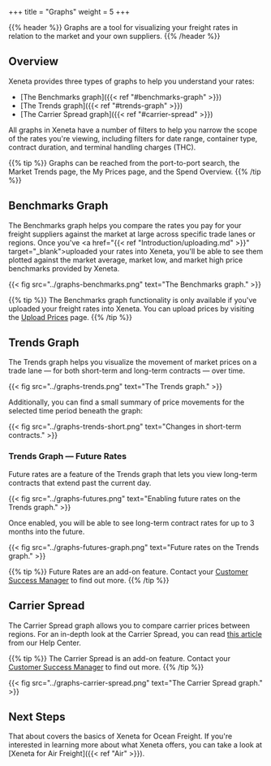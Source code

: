 +++
title = "Graphs"
weight = 5
+++

{{% header %}} Graphs are a tool for visualizing	 your freight rates in relation to the market and your own suppliers. {{% /header %}}

## Overview

Xeneta provides three types of graphs to help you understand your rates: 

* [The Benchmarks graph]({{< ref "#benchmarks-graph" >}})
* [The Trends graph]({{< ref "#trends-graph" >}})
* [The Carrier Spread graph]({{< ref "#carrier-spread" >}})

All graphs in Xeneta have a number of filters to help you narrow the scope of the rates you're viewing, including filters for date range, container type, contract duration, and terminal handling charges (THC).

{{% tip %}} Graphs can be reached from the port-to-port search, the Market Trends page, the My Prices page, and the Spend Overview. {{% /tip %}}

## Benchmarks Graph

The Benchmarks graph helps you compare the rates you pay for your freight suppliers against the market at large across specific trade lanes or regions. Once you've <a href="{{< ref "Introduction/uploading.md" >}}" target="_blank">uploaded your rates</a> into Xeneta, you'll be able to see them plotted against the market average, market low, and market high price benchmarks provided by Xeneta.

{{< fig src="../graphs-benchmarks.png" text="The Benchmarks graph." >}}

{{% tip %}} The Benchmarks graph functionality is only available if you've uploaded your freight rates into Xeneta. You can upload prices by visiting the [Upload Prices](https://app.xeneta.com/my-company/upload-rates) page. {{% /tip %}}

## Trends Graph

The Trends graph helps you visualize the movement of market prices on a trade lane — for both short-term and long-term contracts — over time.

{{< fig src="../graphs-trends.png" text="The Trends graph." >}}

Additionally, you can find a small summary of price movements for the selected time period beneath the graph:

{{< fig src="../graphs-trends-short.png" text="Changes in short-term contracts." >}}

### Trends Graph — Future Rates

Future rates are a feature of the Trends graph that lets you view long-term contracts that extend past the current day.

{{< fig src="../graphs-futures.png" text="Enabling future rates on the Trends graph." >}}

Once enabled, you will be able to see long-term contract rates for up to 3 months into the future.

{{< fig src="../graphs-futures-graph.png" text="Future rates on the Trends graph." >}}

{{% tip %}} Future Rates are an add-on feature. Contact your [Customer Success Manager](mailto:customersuccess@xeneta.com) to find out more. {{% /tip %}}

## Carrier Spread

The Carrier Spread graph allows you to compare carrier prices between regions. For an in-depth look at the Carrier Spread, you can read <a href="https://support.xeneta.com/hc/en-us/articles/360006293674-Using-the-Carrier-Spread" target="_blank">this article</a> from our Help Center.

{{% tip %}} The Carrier Spread is an add-on feature. Contact your [Customer Success Manager](mailto:customersuccess@xeneta.com) to find out more. {{% /tip %}}

{{< fig src="../graphs-carrier-spread.png" text="The Carrier Spread graph." >}}

## Next Steps

That about covers the basics of Xeneta for Ocean Freight. If you're interested in learning more about what Xeneta offers, you can take a look at [Xeneta for Air Freight]({{< ref "Air" >}}).
